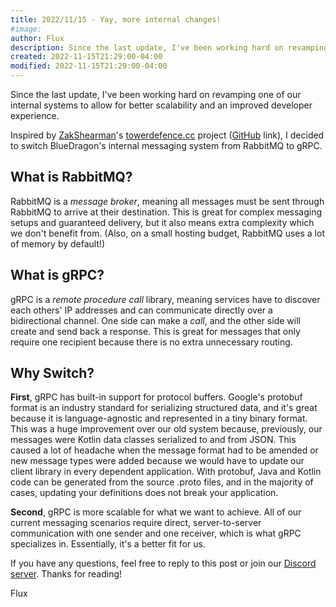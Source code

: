 ```yaml
---
title: 2022/11/15 - Yay, more internal changes!
#image:
author: Flux
description: Since the last update, I've been working hard on revamping one of our internal systems to allow for better scalability and an improved developer experience. Inspired by ZakShearman's towerdefence.cc project, I decided to switch BlueDragon's internal messaging system from RabbitMQ to gRPC.
created: 2022-11-15T21:29:00-04:00
modified: 2022-11-15T21:29:00-04:00
---
```


Since the last update, I've been working hard on revamping one of our internal systems to allow for better scalability and an improved developer experience.

Inspired by [ZakShearman](https://github.com/ZakShearman)'s [towerdefence.cc](http://towerdefence.cc/) project ([GitHub](https://github.com/towerdefence-cc/) link), I decided to switch BlueDragon's internal messaging system from RabbitMQ to gRPC.

## What is RabbitMQ?
RabbitMQ is a *message broker*, meaning all messages must be sent through RabbitMQ to arrive at their destination. This is great for complex messaging setups and guaranteed delivery, but it also means extra complexity which we don't benefit from. (Also, on a small hosting budget, RabbitMQ uses a lot of memory by default!)

## What is gRPC?
gRPC is a *remote procedure call* library, meaning services have to discover each others' IP addresses and can communicate directly over a bidirectional channel. One side can make a *call*, and the other side will create and send back a response. This is great for messages that only require one recipient because there is no extra unnecessary routing.

## Why Switch?
**First**, gRPC has built-in support for protocol buffers. Google's protobuf format is an industry standard for serializing structured data, and it's great because it is language-agnostic and represented in a tiny binary format.
This was a huge improvement over our old system because, previously, our messages were Kotlin data classes serialized to and from JSON. This caused a lot of headache when the message format had to be amended or new message types were added because we would have to update our client library in every dependent application. With protobuf, Java and Kotlin code can be generated from the source .proto files, and in the majority of cases, updating your definitions does not break your application.

**Second**, gRPC is more scalable for what we want to achieve. All of our current messaging scenarios require direct, server-to-server communication with one sender and one receiver, which is what gRPC specializes in. Essentially, it's a better fit for us.

If you have any questions, feel free to reply to this post or join our [Discord server](https://discord.gg/3gvSPdW). Thanks for reading!

Flux